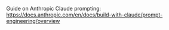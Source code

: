 Guide on Anthropic Claude prompting: https://docs.anthropic.com/en/docs/build-with-claude/prompt-engineering/overview